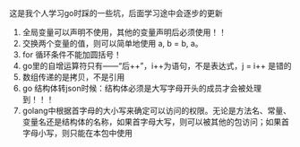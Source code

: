 这是我个人学习go时踩的一些坑，后面学习途中会逐步的更新

1. 全局变量可以声明不使用，其他的变量声明后必须使用！！
2. 交换两个变量的值，则可以简单地使用 a, b = b, a。
3. for 循环条件不能加圆括号！
4. go里的自增运算符只有——“后++”，i++为语句，不是表达式，j = i++ 是错的
5. 数组传递的是拷贝，不是引用
6. go 结构体转json时候：结构体必须是大写字母开头的成员才会被处理到！！！
7. golang中根据首字母的大小写来确定可以访问的权限。无论是方法名、常量、变量名还是结构体的名称，如果首字母大写，则可以被其他的包访问；如果首字母小写，则只能在本包中使用
